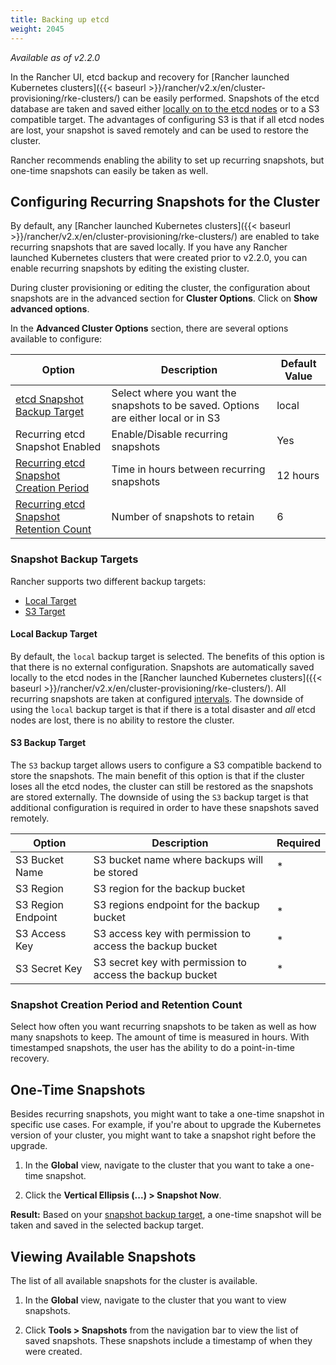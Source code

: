 ```yaml
---
title: Backing up etcd
weight: 2045
---
```


_Available as of v2.2.0_

In the Rancher UI, etcd backup and recovery for [Rancher launched Kubernetes clusters]({{< baseurl >}}/rancher/v2.x/en/cluster-provisioning/rke-clusters/) can be easily performed. Snapshots of the etcd database are taken and saved either [locally on to the etcd nodes](#test) or to a S3 compatible target. The advantages of configuring S3 is that if all etcd nodes are lost, your snapshot is saved remotely and can be used to restore the cluster.

Rancher recommends enabling the ability to set up recurring snapshots, but one-time snapshots can easily be taken as well.  

## Configuring Recurring Snapshots for the Cluster

By default, any [Rancher launched Kubernetes clusters]({{< baseurl >}}/rancher/v2.x/en/cluster-provisioning/rke-clusters/) are enabled to take recurring snapshots that are saved locally. If you have any Rancher launched Kubernetes clusters that were created prior to v2.2.0, you can enable recurring snapshots by editing the existing cluster.

During cluster provisioning or editing the cluster, the configuration about snapshots are in the advanced section for **Cluster Options**. Click on **Show advanced options**.

In the **Advanced Cluster Options** section, there are several options available to configure:

| Option | Description | Default Value|
| --- | ---| --- |
|[etcd Snapshot Backup Target](#snapshot-backup-targets)| Select where you want the snapshots to be saved. Options are either local or in S3 | local|
|Recurring etcd Snapshot Enabled| Enable/Disable recurring snapshots | Yes|
|[Recurring etcd Snapshot Creation Period](#snapshot-creation-period-and-retention-count) | Time in hours between recurring snapshots| 12 hours |
|[Recurring etcd Snapshot Retention Count](#snapshot-creation-period-and-retention-count)| Number of snapshots to retain| 6 |

### Snapshot Backup Targets

Rancher supports two different backup targets:

* [Local Target](#local-backup-target)
* [S3 Target](#s3-backup-target)

#### Local Backup Target

By default, the `local` backup target is selected. The benefits of this option is that there is no external configuration. Snapshots are automatically saved locally to the etcd nodes in the [Rancher launched Kubernetes clusters]({{< baseurl >}}/rancher/v2.x/en/cluster-provisioning/rke-clusters/). All recurring snapshots are taken at configured [intervals](#intervals). The downside of using the `local` backup target is that if there is a total disaster and _all_ etcd nodes are lost, there is no ability to restore the cluster.

#### S3 Backup Target

The `S3` backup target allows users to configure a S3 compatible backend to store the snapshots. The main benefit of this option is that if the cluster loses all the etcd nodes, the cluster can still be restored as the snapshots are stored externally. The downside of using the `S3` backup target is that additional configuration is required in order to have these snapshots saved remotely.

| Option | Description | Required|
|---|---|---|
|S3 Bucket Name| S3 bucket name where backups will be stored| *|
|S3 Region|S3 region for the backup bucket| |
|S3 Region Endpoint|S3 regions endpoint for the backup bucket|* |
|S3 Access Key|S3 access key with permission to access the backup bucket|*|
|S3 Secret Key|S3 secret key with permission to access the backup bucket|*|

### Snapshot Creation Period and Retention Count

Select how often you want recurring snapshots to be taken as well as how many snapshots to keep. The amount of time is measured in hours. With timestamped snapshots, the user has the ability to do a point-in-time recovery.

## One-Time Snapshots

Besides recurring snapshots, you might want to take a one-time snapshot in specific use cases. For example, if you're about to upgrade the Kubernetes version of your cluster, you might want to take a snapshot right before the upgrade.

1. In the **Global** view, navigate to the cluster that you want to take a one-time snapshot.

2. Click the **Vertical Ellipsis (...) > Snapshot Now**.

**Result:** Based on your [snapshot backup target](#snapshot-backup-targets), a one-time snapshot will be taken and saved in the selected backup target.

## Viewing Available Snapshots

The list of all available snapshots for the cluster is available.

1. In the **Global** view, navigate to the cluster that you want to view snapshots.

2. Click **Tools > Snapshots** from the navigation bar to view the list of saved snapshots. These snapshots include a timestamp of when they were created.
